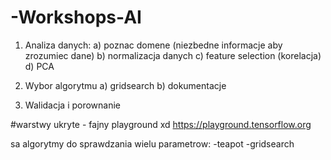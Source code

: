# -Workshops-AI

1. Analiza danych:
    a) poznac domene (niezbedne informacje aby zrozumiec dane)
    b) normalizacja danych
    c) feature selection (korelacja)
    d) PCA

2. Wybor algorytmu
    a) gridsearch
    b) dokumentacje

3. Walidacja i porownanie


#warstwy ukryte - fajny playground xd
https://playground.tensorflow.org

sa algorytmy do sprawdzania wielu parametrow:
-teapot
-gridsearch